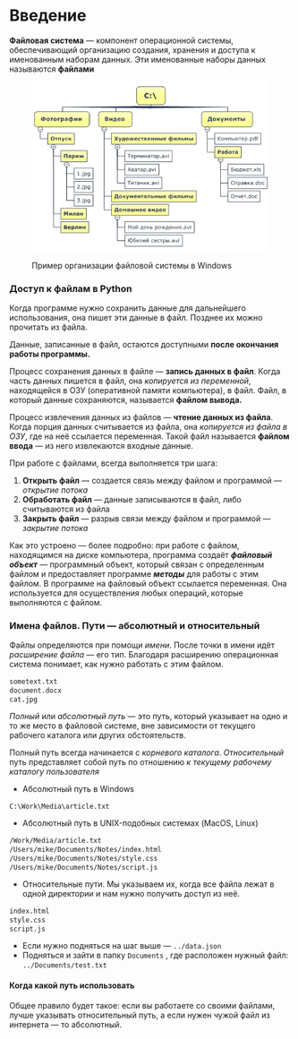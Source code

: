 # Введение

**Файловая система** — компонент операционной системы, обеспечивающий организацию создания, хранения и доступа к именованным наборам данных. Эти именованные наборы данных называются **файлами**

<figure><img src="../.gitbook/assets/08_01_01.png" alt=""><figcaption><p>Пример организации файловой системы в Windows</p></figcaption></figure>

### Доступ к файлам в Python

Когда программе нужно сохранить данные для дальнейшего использования, она  пишет эти данные в файл. Позднее их можно прочитать из файла.

Данные, записанные в файл, остаются доступными **после окончания работы программы.**

Процесс сохранения данных в файле — **запись данных в файл**. Когда часть данных пишется в файл, она _копируется из переменной_, находящейся в ОЗУ (оперативной памяти компьютера), в файл. Файл, в который данные сохраняются, называется **файлом вывода.**

Процесс извлечения данных из файлов — **чтение данных из файла**. Когда порция данных считывается из файла, она _копируется из файла в ОЗУ_, где на неё ссылается переменная. Такой файл называется **файлом ввода** — из него извлекаются входные данные.

При работе с файлами, всегда выполняется три шага:

1. **Открыть файл** — создается связь между файлом и программой — _открытие_ _потока_
2. **Обработать файл** — данные записываются в файл, либо считываются из файла
3. **Закрыть файл** — разрыв связи между файлом и программой — _закрытие_ _потока_

Как это устроено — более подробно: при работе с файлом, находящимся на диске компьютера, программа создаёт _**файловый объект**_ — программный объект, который связан с определенным файлом и предоставляет программе _**методы**_ для работы с этим файлом. В программе на файловый объект ссылается переменная. Она используется для осуществления любых операций, которые выполняются с файлом.&#x20;

### Имена файлов. Пути — абсолютный и относительный

Файлы определяются при помощи _имени_. После точки в имени идёт _расширение файла_ — его тип. Благодаря расширению операционная система понимает, как нужно работать с этим файлом.

```
sometext.txt
document.docx
cat.jpg
```

_Полный_ или _абсолютный путь_ — это путь, который указывает на одно и то же место в файловой системе, вне зависимости от текущего рабочего каталога или других обстоятельств.&#x20;

Полный путь всегда начинается с _корневого каталога_. _Относительный_ путь представляет собой путь по отношению _к текущему рабочему каталогу пользователя_

* Абсолютный путь в Windows

```
C:\Work\Media\article.txt 
```

* Абсолютный путь в  UNIX-подобных системах (MacOS, Linux)

```
/Work/Media/article.txt
/Users/mike/Documents/Notes/index.html
/Users/mike/Documents/Notes/style.css
/Users/mike/Documents/Notes/script.js
```

* Относительные пути. Мы указываем их, когда все файла лежат в одной директории и нам нужно получить доступ из неё.

```
index.html
style.css
script.js
```

* Если нужно подняться на шаг выше — `../data.json`&#x20;
* Подняться и зайти в папку `Documents` , где расположен нужный файл: `../Documents/test.txt`

#### Когда какой путь использовать

Общее правило будет такое: если вы работаете со своими файлами, лучше указывать относительный путь, а если нужен чужой файл из интернета — то абсолютный.
